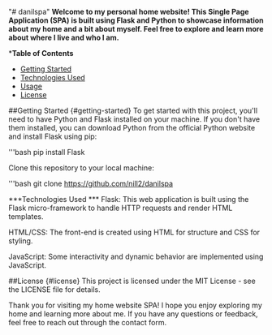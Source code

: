"# danilspa" 
**Welcome to my personal home website! This Single Page Application (SPA) is built using Flask and Python to showcase information about my home and a bit about myself. Feel free to explore and learn more about where I live and who I am.**

***Table of Contents**
- [Getting Started](#getting_started)
- [Technologies Used](#technologies_used)
- [Usage](#usage)
- [License](#license)



##Getting Started {#getting-started}
To get started with this project, you'll need to have Python and Flask installed on your machine. If you don't have them installed, you can download Python from the official Python website and install Flask using pip:

'''bash
pip install Flask

Clone this repository to your local machine:

'''bash
git clone https://github.com/nill2/danilspa

<!--Features
This Home SPA offers the following features:

About Myself: Learn more about me, including my interests and hobbies.

My Home: Explore details about my home, including its location, architecture, and a photo gallery.

Contact Me: Contact information and a form to send me a message or inquiry. -->

***Technologies Used ***
Flask: This web application is built using the Flask micro-framework to handle HTTP requests and render HTML templates.

HTML/CSS: The front-end is created using HTML for structure and CSS for styling.

JavaScript: Some interactivity and dynamic behavior are implemented using JavaScript.

<!--SQLite: A SQLite database is used to store contact form submissions.

Installation
Clone the repository as mentioned in the Getting Started section.

Create a virtual environment to isolate project dependencies:

bash
Copy code
python -m venv venv
Activate the virtual environment:

On Windows:

bash
Copy code
venv\Scripts\activate
On macOS and Linux:

bash
Copy code
source venv/bin/activate
Install the project dependencies:

bash
Copy code
pip install -r requirements.txt
Usage
To run the application, use the following command:

bash
Copy code
python app.py
You can then access the application in your web browser by navigating to http://localhost:5000.

Contributing
If you'd like to contribute to this project or report issues, please follow these steps:

Fork the repository on GitHub.

Clone your forked repository to your local machine.

Create a new branch for your feature or bug fix.

Make your changes and commit them with descriptive commit messages.

Push your changes to your forked repository on GitHub.

Create a pull request to the original repository.-->

##License {#license}
This project is licensed under the MIT License - see the LICENSE file for details.

Thank you for visiting my home website SPA! I hope you enjoy exploring my home and learning more about me. If you have any questions or feedback, feel free to reach out through the contact form.